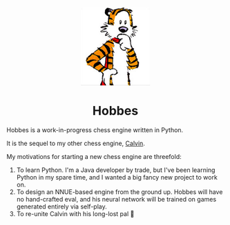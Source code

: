 <p align="center"><img src="resources/hobbes.png" width="160"></p>

# <div align="center"> Hobbes </div>

Hobbes is a work-in-progress chess engine written in Python.

It is the sequel to my other chess engine, [Calvin](https://github.com/kelseyde/calvin-chess-engine).

My motivations for starting a new chess engine are threefold:

1. To learn Python. I'm a Java developer by trade, but I've been learning Python in my spare time, and I wanted a big fancy new project to work on.
2. To design an NNUE-based engine from the ground up. Hobbes will have no hand-crafted eval, and his neural network will be trained on games generated entirely via self-play.
3. To re-unite Calvin with his long-lost pal :slightly_smiling_face:
